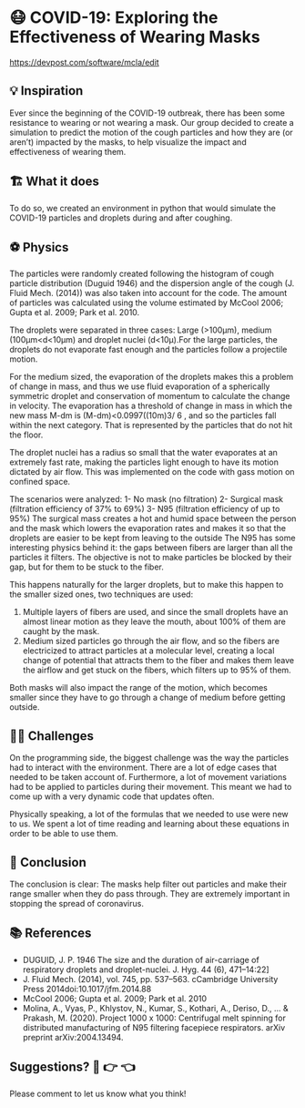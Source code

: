 # 😷 COVID-19: Exploring the Effectiveness of Wearing Masks

https://devpost.com/software/mcla/edit

## 💡 Inspiration
Ever since the beginning of the COVID-19 outbreak, there has been some resistance to wearing or not wearing a mask. Our group decided to create a simulation to predict the motion of the cough particles and how they are (or aren’t) impacted by the masks, to help visualize the impact and effectiveness of wearing them.

## 🏗️ What it does
To do so, we created an environment in python that would simulate the COVID-19 particles and droplets during and after coughing.

## ⚽ Physics
The particles were randomly created following the histogram of cough particle distribution (Duguid 1946) and the dispersion angle of the cough (J. Fluid Mech. (2014)) was also taken into account for the code. The amount of particles was calculated using the volume estimated by McCool 2006; Gupta et al. 2009; Park et al. 2010.

The droplets were separated in three cases: Large (>100µm), medium (100µm<d<10µm) and droplet nuclei (d<10µ).For the large particles, the droplets do not evaporate fast enough and the particles follow a projectile motion.

For the medium sized, the evaporation of the droplets makes this a problem of change in mass, and thus we use fluid evaporation of a spherically symmetric droplet and  conservation of momentum to calculate the change in velocity. The evaporation has a threshold of change in mass in which the new mass M-dm is (M-dm)<0.0997((10m)3/ 6 , and so the particles fall within the next category. That is represented by the particles that do not hit the floor.

The droplet nuclei has a radius so small that the water evaporates at an extremely fast rate, making the particles light enough to have its motion dictated by air flow. This was implemented on the code with gass motion on confined space. 

The scenarios were analyzed:
1- No mask (no filtration)
2- Surgical mask (filtration efficiency of 37% to 69%)
3- N95 (filtration efficiency of up to 95%)
The surgical mass creates a hot and humid space between the person and the mask which lowers the evaporation rates and makes it so that the droplets are easier to be kept from leaving to the outside
The N95 has some interesting physics behind it: the gaps between fibers are larger than all the particles it filters. The objective is not to make particles be blocked by their gap, but for them to be stuck to the fiber. 

This happens naturally for the larger droplets, but to make this happen to the smaller sized ones, two techniques are used: 

1. Multiple layers of fibers are used, and since the small droplets have an almost linear motion as they leave the mouth, about 100% of them are caught by the mask. 
2. Medium sized particles go through the air flow, and so the fibers are electricized to attract particles at a molecular level, creating a local change of potential that attracts them to the fiber and makes them leave the airflow and get stuck on the fibers, which filters up to 95% of them. 

Both masks will also impact the range of the motion, which becomes smaller since they have to go through a change of medium before getting outside.

## 👨‍💻 Challenges
On the programming side, the biggest challenge was the way the particles had to interact with the environment. There are a lot of edge cases that needed to be taken account of. Furthermore, a lot of movement variations had to be applied to particles during their movement. This meant we had to come up with a very dynamic code that updates often.

Physically speaking, a lot of the formulas that we needed to use were new to us. We spent a lot of time reading and learning about these equations in order to be able to use them.

## 🤔 Conclusion
The conclusion is clear: The masks help filter out particles and make their range smaller when they do pass through. They are extremely important in stopping the spread of coronavirus. 

## 📚 References
- DUGUID, J. P. 1946 The size and the duration of air-carriage of respiratory droplets and droplet-nuclei. J. Hyg. 44 (6), 471–14:22]
- J. Fluid Mech. (2014), vol. 745, pp. 537–563. cCambridge University Press 2014doi:10.1017/jfm.2014.88
- McCool 2006; Gupta et al. 2009; Park et al. 2010
- Molina, A., Vyas, P., Khlystov, N., Kumar, S., Kothari, A., Deriso, D., ... & Prakash, M. (2020). Project 1000 x 1000: Centrifugal melt spinning for distributed manufacturing of N95 filtering facepiece respirators. arXiv preprint arXiv:2004.13494.

## Suggestions? 🥺 👉 👈
Please comment to let us know what you think!


